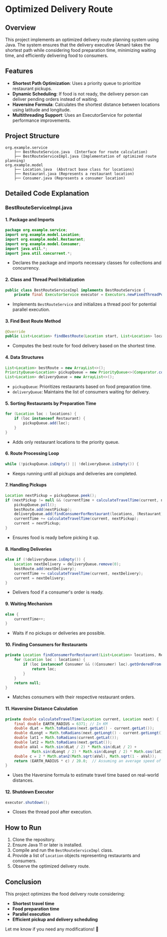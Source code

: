 # Optimized Delivery Route

## Overview
This project implements an optimized delivery route planning system using Java. The system ensures that the delivery executive (Aman) takes the shortest path while considering food preparation time, minimizing waiting time, and efficiently delivering food to consumers.

## Features
- **Shortest Path Optimization**: Uses a priority queue to prioritize restaurant pickups.
- **Dynamic Scheduling**: If food is not ready, the delivery person can deliver pending orders instead of waiting.
- **Haversine Formula**: Calculates the shortest distance between locations using latitude and longitude.
- **Multithreading Support**: Uses an ExecutorService for potential performance improvements.

## Project Structure
```
org.example.service
    ├── BestRouteService.java  (Interface for route calculation)
    ├── BestRouteServiceImpl.java (Implementation of optimized route planning)
org.example.model
    ├── Location.java  (Abstract base class for locations)
    ├── Restaurant.java (Represents a restaurant location)
    ├── Consumer.java (Represents a consumer location)
```

## Detailed Code Explanation
### BestRouteServiceImpl.java

#### 1. **Package and Imports**
```java
package org.example.service;
import org.example.model.Location;
import org.example.model.Restaurant;
import org.example.model.Consumer;
import java.util.*;
import java.util.concurrent.*;
```
- Declares the package and imports necessary classes for collections and concurrency.

#### 2. **Class and Thread Pool Initialization**
```java
public class BestRouteServiceImpl implements BestRouteService {
    private final ExecutorService executor = Executors.newFixedThreadPool(Runtime.getRuntime().availableProcessors());
```
- Implements `BestRouteService` and initializes a thread pool for potential parallel execution.

#### 3. **Find Best Route Method**
```java
@Override
public List<Location> findBestRoute(Location start, List<Location> locations) throws ExecutionException, InterruptedException {
```
- Computes the best route for food delivery based on the shortest time.

#### 4. **Data Structures**
```java
List<Location> bestRoute = new ArrayList<>();
PriorityQueue<Location> pickupQueue = new PriorityQueue<>(Comparator.comparingDouble(Location::getPreparationTime));
List<Location> deliveryQueue = new ArrayList<>();
```
- `pickupQueue`: Prioritizes restaurants based on food preparation time.
- `deliveryQueue`: Maintains the list of consumers waiting for delivery.

#### 5. **Sorting Restaurants by Preparation Time**
```java
for (Location loc : locations) {
    if (loc instanceof Restaurant) {
        pickupQueue.add(loc);
    }
}
```
- Adds only restaurant locations to the priority queue.

#### 6. **Route Processing Loop**
```java
while (!pickupQueue.isEmpty() || !deliveryQueue.isEmpty()) {
```
- Keeps running until all pickups and deliveries are completed.

#### 7. **Handling Pickups**
```java
Location nextPickup = pickupQueue.peek();
if (nextPickup != null && (currentTime + calculateTravelTime(current, nextPickup)) >= nextPickup.getPreparationTime()) {
    pickupQueue.poll();
    bestRoute.add(nextPickup);
    deliveryQueue.add(findConsumerForRestaurant(locations, (Restaurant) nextPickup));
    currentTime += calculateTravelTime(current, nextPickup);
    current = nextPickup;
}
```
- Ensures food is ready before picking it up.

#### 8. **Handling Deliveries**
```java
else if (!deliveryQueue.isEmpty()) {
    Location nextDelivery = deliveryQueue.remove(0);
    bestRoute.add(nextDelivery);
    currentTime += calculateTravelTime(current, nextDelivery);
    current = nextDelivery;
}
```
- Delivers food if a consumer's order is ready.

#### 9. **Waiting Mechanism**
```java
else {
    currentTime++;
}
```
- Waits if no pickups or deliveries are possible.

#### 10. **Finding Consumers for Restaurants**
```java
private Location findConsumerForRestaurant(List<Location> locations, Restaurant restaurant) {
    for (Location loc : locations) {
        if (loc instanceof Consumer && ((Consumer) loc).getOrderedFrom().equals(restaurant.getName())) {
            return loc;
        }
    }
    return null;
}
```
- Matches consumers with their respective restaurant orders.

#### 11. **Haversine Distance Calculation**
```java
private double calculateTravelTime(Location current, Location next) {
    final double EARTH_RADIUS = 6371; // In KM
    double dLat = Math.toRadians(next.getLat() - current.getLat());
    double dLongt = Math.toRadians(next.getLongt() - current.getLongt());
    double lat1 = Math.toRadians(current.getLat());
    double lat2 = Math.toRadians(next.getLat());
    double aVal = Math.sin(dLat / 2) * Math.sin(dLat / 2) +
            Math.sin(dLongt / 2) * Math.sin(dLongt / 2) * Math.cos(lat1) * Math.cos(lat2);
    double c = 2 * Math.atan2(Math.sqrt(aVal), Math.sqrt(1 - aVal));
    return (EARTH_RADIUS * c) / 20.0;  // Assuming an average speed of 20 Km/hr
}
```
- Uses the Haversine formula to estimate travel time based on real-world distances.

#### 12. **Shutdown Executor**
```java
executor.shutdown();
```
- Closes the thread pool after execution.

## How to Run
1. Clone the repository.
2. Ensure Java 11 or later is installed.
3. Compile and run the `BestRouteServiceImpl` class.
4. Provide a list of `Location` objects representing restaurants and consumers.
5. Observe the optimized delivery route.

## Conclusion
This project optimizes the food delivery route considering:
- **Shortest travel time**
- **Food preparation time**
- **Parallel execution**
- **Efficient pickup and delivery scheduling**

Let me know if you need any modifications! 🚀

